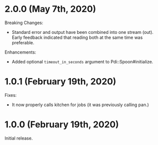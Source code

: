 # 2.0.0 (May 7th, 2020)

Breaking Changes:

* Standard error and output have been combined into one stream (out).  Early feedback indicated that reading both at the same time was preferable.

Enhancements:

* Added optional `timeout_in_seconds` argument to Pdi::Spoon#initialize.

# 1.0.1 (February 19th, 2020)

Fixes:

* It now properly calls kitchen for jobs (it was previously calling pan.)

# 1.0.0 (February 19th, 2020)

Initial release.
